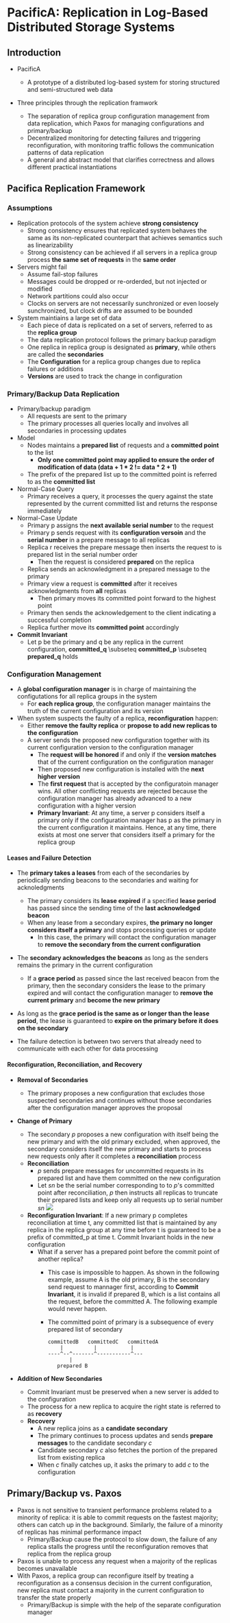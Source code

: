# PacificA: Replication in Log-Based Distributed Storage Systems

## Introduction

* PacificA
    * A prototype of a distributed log-based system for storing structured and semi-structured web data

* Three principles through the replication framwork
    * The separation of replica group configuration management from data replication, which Paxos for managing configurations and primary/backup
    * Decentralized monitoring for detecting failures and triggering reconfiguration, with monitoring traffic follows the communication patterns of data replication
    * A general and abstract model that clarifies correctness and allows different practical instantiations

## Pacifica Replication Framework

### Assumptions

* Replication protocols of the system achieve **strong consistency**
    * Strong consistency ensures that replicated system behaves the same as its non-replicated counterpart that achieves semantics such as linearizability
    * Strong consistency can be achieved if all servers in a replica group process **the same set of requests** in the **same order**
* Servers might fail
    * Assume fail-stop failures
    * Messages could be dropped or re-orderded, but not injected or modified
    * Network partitions could also occur
    * Clocks on servers are not necessarily sunchronized or even loosely sunchronized, but clock drifts are assumed to be bounded
* System maintiains a large set of data
    * Each piece of data is replicated on a set of servers, referred to as the **replica group**
    * The data replication protocol follows the primary backup paradigm
    * One replica in replica group is designated as **primary**, while others are called the **secondaries**
    * The **Configuration** for a replica group changes due to replica failures or additions
    * **Versions** are used to track the change in configuration

### Primary/Backup Data Replication

* Primary/backup paradigm
    * All requests are sent to the primary
    * The primary processes all queries locally and involves all secondaries in processing updates
* Model
    * Nodes maintains a **prepared list** of requests and a **committed point** to the list
        * **Only one committed point may applied to ensure the order of modification of data (data + 1 * 2 != data * 2 + 1)**
    * The prefix of the prepared list up to the committed point is referred to as the **committed list**
* Normal-Case Query
    * Primary receives a query, it processes the query against the state represented by the current committed list and returns the response immediately
* Normal-Case Update
    * Primary p assigns the **next available serial number** to the request
    * Primary p sends request with its **configuration versoin** and the **serial number** in a prepare message to all replicas
    * Replica r receives the prepare message then inserts the request to is prepared list in the serial number order
        * Then the request is considered **prepared** on the replica
    * Replica sends an acknowledgment in a prepared message to the primary
    * Primary view a request is **committed** after it receives acknowledgments from **all** replicas
        * Then primary moves its committed point forward to the highest point
    * Primary then sends the acknowledgement to the client indicating a successful completion
    * Replica further move its **committed point** accordingly
* **Commit Invariant**
    * Let p be the primary and q be any replica in the current configuration, **committed_q** \subseteq **committed_p** \subseteq **prepared_q** holds

### Configuration Management

* A **global configuration manager** is in charge of maintaining the configutations for all replica groups in the system
    * For **each replica group**, the configuration manager maintains the truth of the current configuration and its version
* When system suspects the faulty of a replica, **reconfiguration** happen:
    * Either **remove the faulty replica** or **propose to add new replicas to the configuration**
    * A server sends the proposed new configuration together with its current configuration version to the configuration manager
        * The **request will be honored** if and only if the **version matches** that of the current configuration on the configuration manager
        * Then proposed new configuration is installed with the **next higher version**
        * The **first request** that is accepted by the configuratoin manager wins. All other conflicting requests are rejected because the configuration manager has already advanced to a new configuration with a higher version
        * **Primary Invariant**: At any time, a server p considers itself a primary only if the configuration manager has p as the primary in the current configuration it maintains. Hence, at any time, there exists at most one server that considers itself a primary for the replica group

#### Leases and Failure Detection

* The **primary takes a leases** from each of the secondaries by periodically sending beacons to the secondaries and waiting for acknoledgments
    * The primary considers its **lease expired** if a specified **lease period** has passed since the sending time of the **last acknowledged beacon**
    * When any lease from a secondary expires, **the primary no longer considers itself a primary** and stops processing queries or update
        * In this case, the primary will contact the configuration manager to **remove the secondary from the current configuration**

* The **secondary acknowledges the beacons** as long as the senders remains the primary in the current configuration
    * If a **grace period** as passed since the last received beacon from the primary, then the secondary considers the lease to the primary expired and will contact the configuration manager to **remove the current primary** and **become the new primary**

* As long as the **grace period is the same as or longer than the lease period**, the lease is guaranteed to **expire on the primary before it does on the secondary**

* The failure detection is between two servers that already need to communicate with each other for data processing

#### Reconfiguration, Reconciliation, and Recovery

* **Removal of Secondaries**
    * The primary proposes a new configuration that excludes those suspected secondaries and continues without those secondaries after the configuration manager approves the proposal

* **Change of Primary**
    * The secondary *p* proposes a new configuration with itself being the new primary and with the old primary excluded, when approved, the secondary considers itself the new primary and starts to process new requests only after it completes a **reconciliation** process
    * **Reconciliation**
        * *p* sends prepare messages for uncommitted requests in its prepared list and have them committed on the new configuration
        * Let *sn* be the serial number corresponding to to *p*'s committed point after reconciliation, *p* then instructs all replicas to truncate their prepared lists and keep only all requests up to serial number *sn*
        ![](./img/reconciliation.png)
    * **Reconfiguration Invariant**: If a new primary p completes reconciliation at time t, any committed list that is maintained by any replica in the replica group at any time before t is guaranteed to be a prefix of committed_p at time t. Commit Invariant holds in the new configuration
        * What if a server has a prepared point before the commit point of another replica?
            * This case is impossible to happen. As shown in the following example, assume A is the old primary, B is the secondary send request to mannager first, according to **Commit Invariant**, it is invalid if prepared B, which is a list contains all the request, before the committed A. The following example would never happen.
            * The committed point of primary is a subsequence of every prepared list of secondary

                ```
                committedB   committedC   committedA
                    |          |           |
                ----^--^-------^-----------^---
                       |
                   prepared B
                ```

* **Addition of New Secondaries**
    * Commit Invariant must be preserved when a new server is added to the configuration
    * The process for a new replica to acquire the right state is referred to as **recovery**
    * **Recovery**
        * A new replica joins as a **candidate secondary**
        * The primary continues to process updates and sends **prepare messages** to the candidate secondary *c*
        * Candidate secondary *c* also fetches the portion of the prepared list from existing replica
        * When *c* finally catches up, it asks the primary to add *c* to the configuration

## Primary/Backup vs. Paxos
* Paxos is not sensitive to transient performance problems related to a minority of replica: it is able to commit requests on the fastest majority; others can catch up in the background. Similarly, the failure of a minority of replicas has minimal performance impact
    * Primary/Backup cause the protocol to slow down, the failure of any replica stalls the progress until the reconfiguration removes that replica from the replica group
* Paxos is unable to process any request when a majority of the replicas becomes unavailable
* With Paxos, a replica group can reconfigure itself by treating a reconfiguration as a consensus decision in the current configuration, new replica must contact a majority in the current configuration to transfer the state properly
    * Primary/Backup is simple with the help of the separate configuration manager
